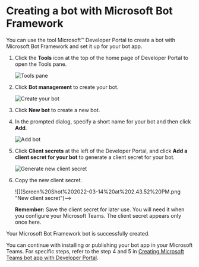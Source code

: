 # Creating a bot with Microsoft Bot Framework

You can use the tool Microsoft™ Developer Portal to create a bot with Microsoft Bot Framework and set it up for your bot app.

1.  Click the **Tools** icon at the top of the home page of Developer Portal to open the Tools pane.

    ![Tools pane](/v2.4.x/images/zowe-chat/teams_tool_pane.png " Tools pane")

2.  Click **Bot management** to create your bot.

    ![Create your bot](/v2.4.x/images/zowe-chat/teams_bot_management.png "Create your bot")

3.  Click **New bot** to create a new bot.

4.  In the prompted dialog, specify a short name for your bot and then click **Add**.

    ![](/v2.4.x/images/zowe-chat/teams_bot_name.png "Add bot")

5.  Click **Client secrets** at the left of the Developer Portal, and click **Add a client secret for your bot** to generate a client secret for your bot.

    ![Generate new client secret](/v2.4.x/images/zowe-chat/teams_secret.png "Generate new client secret")

6.  Copy the new client secret.

    <!-->![](Screen%20Shot%202022-03-14%20at%202.43.52%20PM.png "New client secret")-->

    **Remember:** Save the client secret for later use. You will need it when you configure your Microsoft Teams. The client secret appears only once here.


Your Microsoft Bot Framework bot is successfully created.

You can continue with installing or publishing your bot app in your Microsoft Teams. For specific steps, refer to the step 4 and 5 in [Creating Microsoft Teams bot app with Developer Portal](chat_prerequisite_teams_create_app_developer_portal.md).